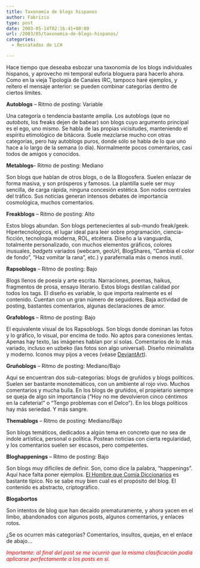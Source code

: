 ```yaml
---
title: Taxonomía de blogs hispanos
author: Fabrizio
type: post
date: 2003-05-14T02:16:41+00:00
url: /2003/05/taxonomia-de-blogs-hispanos/
categories:
  - Rescatados de LCH

---
```

Hace tiempo que deseaba esbozar una taxonomía de los blogs individuales hispanos, y aprovecho mi temporal euforia bloguera para hacerlo ahora. Como en la vieja Tipología de Canales IRC, tampoco haré ejemplos, y reitero el mensaje anterior: se pueden combinar categorías dentro de ciertos límites.

**Autoblogs** &#8211; Ritmo de posting: Variable

Una categoría o tendencia bastante amplia. Los autoblogs (que no _autobots_, los freaks dejen de babear) son blogs cuyo argumento principal es el ego, uno mismo. Se habla de las propias vicisitudes, manteniendo el espíritu etimológico de bitácora. Suele mezclarse mucho con otras categorías, pero hay autoblogs puros, donde sólo se habla de lo que uno hace a lo largo de la semana (o día). Normalmente pocos comentarios, casi todos de amigos y conocidos.

**Metablogs**&#8211; Ritmo de posting: Mediano

Son blogs que hablan de otros blogs, o de la Blogosfera. Suelen enlazar de forma masiva, y son prósperos y famosos. La plantilla suele ser muy sencilla, de carga rápida, ninguna concesión estética. Son nodos centrales del tráfico. Sus noticias generan intensos debates de importancia cosmológica, muchos comentarios.

**Freakblogs** &#8211; Ritmo de posting: Alto

Estos blogs abundan. Son blogs pertenecientes al sub-mundo freak/geek. Hipertecnológicos, el lugar ideal para leer sobre programación, ciencia-ficción, tecnología moderna, ROL, etcétera. Diseño a la vanguardia, totalmente personalizado, con muchos elementos gráficos, colores inusuales, _badgets_ variados (webcam, geoUrl, BlogShares, &#8220;Cambia el color de fondo&#8221;, &#8220;Haz vomitar la rana&#8221;, etc.) y parafernalia más o menos inutil.

**Rapsoblogs** &#8211; Ritmo de posting: Bajo

Blogs llenos de poesía y arte escrita. Narraciones, poemas, haikus, fragmentos de prosa, ensayo literario. Estos blogs destilan calidad por todos los tags. El diseño es variable, lo que importa realmente es el contenido. Cuentan con un gran número de seguidores. Baja actividad de posting, bastantes comentarios, algunas declaraciones de amor.

**Grafoblogs** &#8211; Ritmo de posting: Bajo

El equivalente visual de los Rapsoblogs. Son blogs donde dominan las fotos y lo gráfico, lo visual, por encima de todo. No aptos para conexiones lentas. Apenas hay texto, las imágenes hablan por sí solas. Comentarios de lo más variado, incluso en uzbeko (las fotos son algo universal). Diseño minimalista y moderno. Iconos muy pijos a veces (véase [DeviantArt][1]).

**Gruñoblogs** &#8211; Ritmo de posting: Mediano/Bajo

Aquí se encuentran dos sub-categorías: blogs de gruñidos y blogs políticos. Suelen ser bastante monotemáticos, con un ambiente al rojo vivo. Muchos comentarios y mucha bulla. En los blogs de gruñidos, el propietario siempre se queja de algo sin importancia (&#8220;Hoy no me devolvieron cinco céntimos en la cafetería!&#8221; o &#8220;Tengo problemas con el Delco&#8221;). En los blogs políticos hay más seriedad. Y más sangre.

**Themablogs** &#8211; Ritmo de posting: Mediano/Bajo

Son blogs temáticos, dedicados a algún tema en concreto que no sea de índole artística, personal o política. Postean noticias con cierta regularidad, y los comentarios suelen ser escasos, pero competentes. 

**Bloghappenings** &#8211; Ritmo de posting: Bajo

Son blogs muy dificiles de definir. Son, como dice la palabra, &#8220;happenings&#8221;. Aquí hace falta poner ejemplos. [El Hombre que Comía Diccionarios][2] es bastante típico. No se sabe muy bien cual es el propósito del blog. El contenido es abstracto, criptográfico. 

**Blogabortos**

Son intentos de blog que han decaído prematuramente, y ahora yacen en el limbo, abandonados con algunos posts, algunos comentarios, y enlaces rotos.

¿Se os ocurren más categorías? Comentarios, insultos, quejas, en el enlace de abajo&#8230;

<font color="red"><i>Importante: al final del post se me ocurrió que la misma clasificación podía aplicarse perfectamente a los posts en sí. </i> </font>

 [1]: http://www.deviantart.com
 [2]: http://www.elhombrequecomiadiccionarios.com